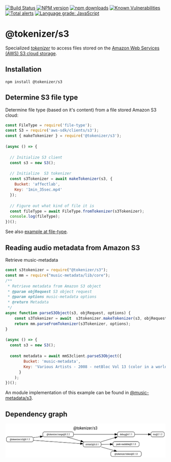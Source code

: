 [![Build Status](https://travis-ci.org/Borewit/tokenizer-s3.svg?branch=master)](https://travis-ci.org/Borewit/tokenizer-s3)
[![NPM version](https://img.shields.io/npm/v/@tokenizer/s3.svg)](https://npmjs.org/package/@tokenizer/s3)
[![npm downloads](https://img.shields.io/npm/dm/@tokenizer/s3.svg)](https://npmcharts.com/compare/@tokenizer/s3,@tokenizer/range,streaming-http-token-reader?start=300)
[![Known Vulnerabilities](https://snyk.io/test/github/Borewit/tokenizer-s3/badge.svg?targetFile=package.json)](https://snyk.io/test/github/Borewit/tokenizer-s3?targetFile=package.json)
[![Total alerts](https://img.shields.io/lgtm/alerts/g/Borewit/tokenizer-s3.svg?logo=lgtm&logoWidth=18)](https://lgtm.com/projects/g/Borewit/tokenizer-s3/alerts/)
[![Language grade: JavaScript](https://img.shields.io/lgtm/grade/javascript/g/Borewit/tokenizer-s3.svg?logo=lgtm&logoWidth=18)](https://lgtm.com/projects/g/Borewit/tokenizer-s3/context:javascript)

# @tokenizer/s3
Specialized [_tokenizer_](https://github.com/Borewit/strtok3#tokenizer) to access files stored on the  [Amazon Web Services (AWS) S3 cloud storage](https://docs.aws.amazon.com/AmazonS3/latest/dev/Welcome.html).

## Installation
```shell script
npm install @tokenizer/s3
```

## Determine S3 file type

Determine file type (based on it's content) from a file stored Amazon S3 cloud:
```js
const FileType = require('file-type');
const S3 = require('aws-sdk/clients/s3');
const { makeTokenizer } = require('@tokenizer/s3');

(async () => {

  // Initialize S3 client
  const s3 = new S3();

  // Initialize  S3 tokenizer
  const s3Tokenizer = await makeTokenizer(s3, {
    Bucket: 'affectlab',
    Key: '1min_35sec.mp4'
  });

  // Figure out what kind of file it is
  const fileType = await FileType.fromTokenizer(s3Tokenizer);
  console.log(fileType);
})();
```

See also [example at file-type](https://github.com/sindresorhus/file-type#filetypefromtokenizertokenizer).


## Reading audio metadata from Amazon S3 

Retrieve music-metadata 
```js
const s3tokenizer = require("@tokenizer/s3");
const mm = require("music-metadata/lib/core");
/**
 * Retrieve metadata from Amazon S3 object
 * @param objRequest S3 object request
 * @param options music-metadata options
 * @return Metadata
 */
async function parseS3Object(s3, objRequest, options) {
    const s3Tokenizer = await  s3tokenizer.makeTokenizer(s3, objRequest, options);
    return mm.parseFromTokenizer(s3Tokenizer, options);
}

(async () => {
  const s3 = new S3();
  
  const metadata = await mmS3client.parseS3Object({
        Bucket: 'music-metadata',
        Key: 'Various Artists - 2008 - netBloc Vol 13 (color in a world of monochrome) {BSCOMP0013} [MP3-V0]/01 - Nils Hoffmann - Sweet Man Like Me.mp3'
      }
    );
})();
```

An module implementation of this example can be found in [@music-metadata/s3](https://github.com/Borewit/music-metadata-s3).

## Dependency graph

![dependency graph](doc/dependency.svg)

